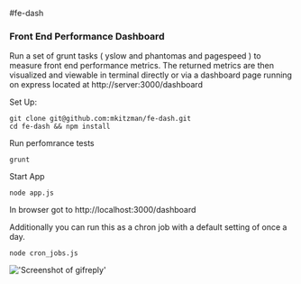 #fe-dash
### Front End Performance Dashboard

Run a set of grunt tasks ( yslow and phantomas and pagespeed ) to measure front end performance metrics. The returned metrics are then visualized and viewable in terminal directly or via a dashboard page running on express located at http://server:3000/dashboard


Set Up:
```
git clone git@github.com:mkitzman/fe-dash.git
cd fe-dash && npm install
```

Run perfomrance tests
```
grunt
```

Start App
```
node app.js
```
In browser got to http://localhost:3000/dashboard

Additionally you can run this as a chron job with a default setting of once a day.
```
node cron_jobs.js
```

!['Screenshot of gifreply'](http://i.imgur.com/a2DwvGd.png)



